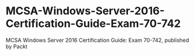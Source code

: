 # MCSA-Windows-Server-2016-Certification-Guide-Exam-70-742
MCSA Windows Server 2016 Certification Guide: Exam 70-742, published by Packt
